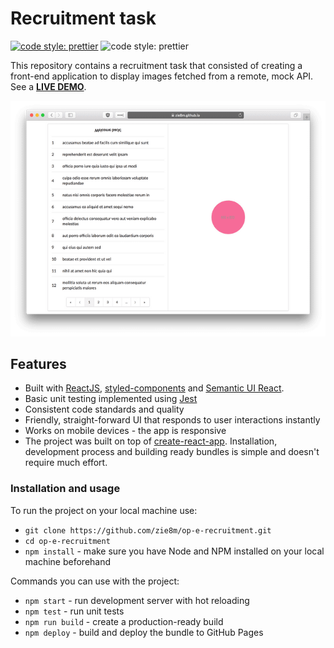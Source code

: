 # Recruitment task
[![code style: prettier](https://img.shields.io/badge/code_style-prettier-ff69b4.svg?style=flat-square)](https://github.com/prettier/prettier) ![code style: prettier](https://img.shields.io/david/zie8m/op-e-recruitment.svg)

This repository contains a recruitment task that consisted of creating a front-end application to display images fetched from a remote, mock API. See a [**LIVE DEMO**](https://zie8m.github.io/op-e-recruitment/).

![Screenshot desktop](https://github.com/zie8m/op-e-recruitment/blob/master/screenshot-desktop.png?raw=true)

## Features
* Built with [ReactJS](https://reactjs.org/), [styled-components](https://www.styled-components.com/) and [Semantic UI React](https://react.semantic-ui.com/).
* Basic unit testing implemented using [Jest](https://jestjs.io/)
* Consistent code standards and quality
* Friendly, straight-forward UI that responds to user interactions instantly
* Works on mobile devices - the app is responsive
* The project was built on top of [create-react-app](https://github.com/facebook/create-react-app). Installation, development process and building ready bundles is simple and doesn't require much effort. 

### Installation and usage
To run the project on your local machine use: 
* ```git clone https://github.com/zie8m/op-e-recruitment.git```
* ```cd op-e-recruitment```
* ```npm install``` - make sure you have Node and NPM installed on your local machine beforehand

Commands you can use with the project:
* ```npm start``` - run development server with hot reloading
* ```npm test``` - run unit tests
* ```npm run build``` - create a production-ready build
* ```npm deploy``` - build and deploy the bundle to GitHub Pages
